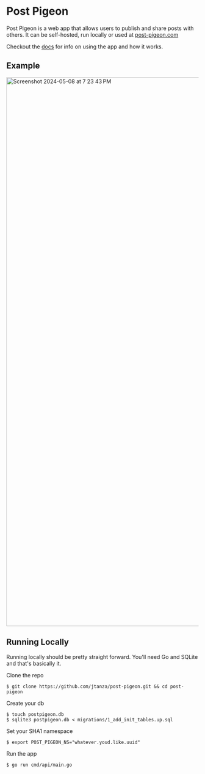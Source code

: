 # Post Pigeon

Post Pigeon is a web app that allows users to publish and share posts with others. 
It can be self-hosted, run locally or used at [post-pigeon.com](https://post-pigeon.com)

Checkout the [docs](https://post-pigeon.com) for info on using the app and how it works.

## Example

<img width="1435" alt="Screenshot 2024-05-08 at 7 23 43 PM" src="https://github.com/jtanza/post-pigeon/assets/10635096/f75e42f7-3a94-4089-b04e-44b6790468e1">


## Running Locally

Running locally should be pretty straight forward. You'll need Go and SQLite and that's basically it.

Clone the repo
```shell
$ git clone https://github.com/jtanza/post-pigeon.git && cd post-pigeon
```
Create your db
```shell
$ touch postpigeon.db
$ sqlite3 postpigeon.db < migrations/1_add_init_tables.up.sql
```
Set your SHA1 namespace
```shell
$ export POST_PIGEON_NS="whatever.youd.like.uuid"
```
Run the app
```shell
$ go run cmd/api/main.go
```
